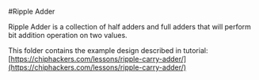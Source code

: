 #Ripple Adder

Ripple Adder is a collection of half adders and full adders that will perform bit addition operation on two values. 

This folder contains the example design described in tutorial:
[https://chiphackers.com/lessons/ripple-carry-adder/](https://chiphackers.com/lessons/ripple-carry-adder/)
